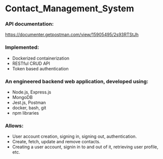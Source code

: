 # Contact_Management_System
### API documentation:
https://documenter.getpostman.com/view/15905495/2s93RTStJh
### Implemented:
- Dockerized containerization
- RESTful CRUD API
- Token based authentication
### An engineered backend web application, developed using:
- Node.js, Express.js
- MongoDB
- Jest.js, Postman
- docker, bash, git
- npm libraries
### Allows:
* User account creation, signing in, signing out, authentication.
* Create, fetch, update and remove contacts.
* Creating a user account, signin in to and out of it, retrieving user profile, etc.